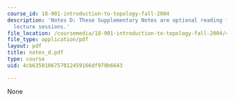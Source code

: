 ```yaml
---
course_id: 18-901-introduction-to-topology-fall-2004
description: 'Notes D: These Supplementary Notes are optional reading for the corresponding
  lecture sessions.'
file_location: /coursemedia/18-901-introduction-to-topology-fall-2004/4cb6350106757012459166df979b6643_notes_d.pdf
file_type: application/pdf
layout: pdf
title: notes_d.pdf
type: course
uid: 4cb6350106757012459166df979b6643

---
```

None